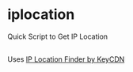# iplocation
Quick Script to Get IP Location
##
Uses [IP Location Finder by KeyCDN](https://tools.keycdn.com/geo)
